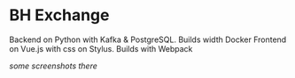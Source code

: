 # BH Exchange

Backend on Python with Kafka & PostgreSQL. Builds width Docker
Frontend on Vue.js with css on Stylus. Builds with Webpack 

*some screenshots there*
